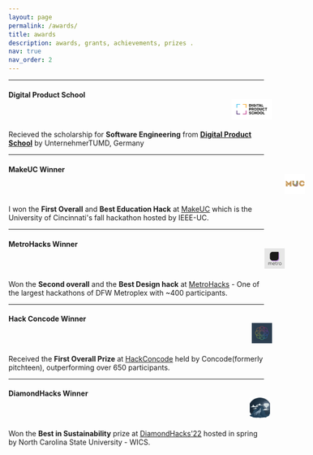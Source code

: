 ```yaml
---
layout: page
permalink: /awards/
title: awards
description: awards, grants, achievements, prizes .
nav: true
nav_order: 2
---
```

<hr>
<div class="projects">
     <div class="container">
        <div class="row row-cols-1">
            <h4>Digital Product School <img src="../assets/img/dps.png" height="40" width="80" style="margin-left: 440px;"></h4>
            <span>Recieved the scholarship for <b>Software Engineering</b> from <a href="https://www.digitalproductschool.io/"><b>Digital Product School</b></a> by UnternehmerTUMD, Germany</span>
        </div>
        </div>
    <hr>
    <div class="container">
        <div class="row row-cols-1">
            <h4>MakeUC Winner <img src="../assets/img/makeuc.png" height="40" width="40" style="margin-left: 545px;"></h4>
            <span>I won the <b>First Overall</b> and <b>Best Education Hack</b> at <a href="https://makeuc.io/">MakeUC</a> which is the University of Cincinnati's fall hackathon hosted by IEEE-UC.</span>
        </div>
    </div>
    <hr>
    <div class="container">
        <div class="row row-cols-1">
            <h4>MetroHacks Winner <img src="../assets/img/metrohacks.png" height="40" width="40" style="margin-left: 505px;"></h4>
            <span>Won the <b>Second overall</b> and the <b>Best Design hack</b> at <a href="https://metrohacks.dev/">MetroHacks</a> - One of the largest hackathons of DFW Metroplex with ~400 participants.</span>
        </div>
    </div>
    <hr>
    <div class="container">
        <div class="row row-cols-1">
            <h4>Hack Concode Winner <img src="../assets/img/concode.png" height="40" width="40" style="margin-left: 480px;"></h4>
            <span>Received the <b>First Overall Prize</b> at <a href="https://concode.io/">HackConcode</a> held by Concode(formerly pitchteen), outperforming over 650 participants.</span>
            </div>
        </div>
    <hr>
    <div class="container">
        <div class="row row-cols-1">
            <h4>DiamondHacks Winner <img src="../assets/img/diamondhacks.png" height="40" width="40" style="margin-left: 476px;"></h4>
            <span>Won the <b>Best in Sustainability</b> prize at <a href="https://www.ncsudiamondhacks.com/">DiamondHacks'22</a> hosted in spring by North Carolina State University - WICS.</span>
            </div>
        </div>
    </div>
